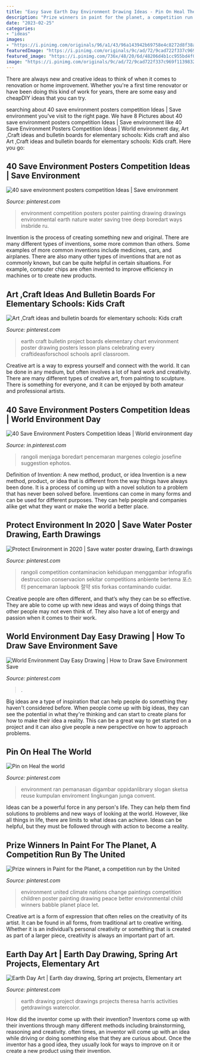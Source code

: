 ```yaml
---
title: "Easy Save Earth Day Environment Drawing Ideas - Pin On Heal The World"
description: "Prize winners in paint for the planet, a competition run by the united"
date: "2023-02-25"
categories:
- "ideas"
images:
- "https://i.pinimg.com/originals/96/a1/43/96a143942b69758e4c8272d8f38a2349.jpg"
featuredImage: "https://i.pinimg.com/originals/9c/ad/72/9cad722f337c969f1139832efa8d8c21.jpg"
featured_image: "https://i.pinimg.com/736x/48/20/6d/48206d4b1cc955bd4f0b2477465867ff.jpg"
image: "https://i.pinimg.com/originals/9c/ad/72/9cad722f337c969f1139832efa8d8c21.jpg"
---
```



There are always new and creative ideas to think of when it comes to renovation or home improvement. Whether you're a first time renovator or have been doing this kind of work for years, there are some easy and cheapDIY ideas that you can try.

	

		
searching about 40 save environment posters competition Ideas | Save environment you've visit to the right page. We have 8 Pictures about 40 save environment posters competition Ideas | Save environment like 40 Save Environment Posters Competition Ideas | World environment day, Art ,Craft ideas and bulletin boards for elementary schools: Kids craft and also Art ,Craft ideas and bulletin boards for elementary schools: Kids craft. Here you go:
		
    
## 40 Save Environment Posters Competition Ideas | Save Environment

<img loading=lazy src="https://i.pinimg.com/736x/28/3a/0d/283a0d6a4d7e2f28c019707b8221c00f.jpg" onerror="this.onerror=null;this.src='https://tse2.mm.bing.net/th?id=OIP.TNv8NtV6-VYk__d6lJxX1gHaFz&amp;pid=15.1';" alt="40 save environment posters competition Ideas | Save environment">

_Source: pinterest.com_

>environment competition posters poster painting drawing drawings environmental earth nature water saving tree deep boredart ways insbride ru. 

	

Invention is the process of creating something new and original. There are many different types of inventions, some more common than others. Some examples of more common inventions include medicines, cars, and airplanes. There are also many other types of inventions that are not as commonly known, but can be quite helpful in certain situations. For example, computer chips are often invented to improve efficiency in machines or to create new products.

    
## Art ,Craft Ideas And Bulletin Boards For Elementary Schools: Kids Craft

<img loading=lazy src="https://i.pinimg.com/736x/be/0d/97/be0d9784f69744f0f80a4491d1007d6d--school-bulletin-boards-school-kids.jpg" onerror="this.onerror=null;this.src='https://tse2.mm.bing.net/th?id=OIP.gcgZ_IChxB7RGGlKVbmOiAHaKR&amp;pid=15.1';" alt="Art ,Craft ideas and bulletin boards for elementary schools: Kids craft">

_Source: pinterest.com_

>earth craft bulletin project boards elementary chart environment poster drawing posters lesson plans celebrating every craftideasforschool schools april classroom. 

	

Creative art is a way to express yourself and connect with the world. It can be done in any medium, but often involves a lot of hard work and creativity. There are many different types of creative art, from painting to sculpture. There is something for everyone, and it can be enjoyed by both amateur and professional artists.

    
## 40 Save Environment Posters Competition Ideas | World Environment Day

<img loading=lazy src="https://i.pinimg.com/originals/3d/20/9a/3d209a50eba9c9ed33c40b7302944f44.jpg" onerror="this.onerror=null;this.src='https://tse1.mm.bing.net/th?id=OIP.sI-vdTB76dY-4Oyfb4AM5gHaMS&amp;pid=15.1';" alt="40 Save Environment Posters Competition Ideas | World environment day">

_Source: in.pinterest.com_

>rangoli menjaga boredart pencemaran margenes colegio josefine suggestion ephotos. 

	

Definition of Invention: A new method, product, or idea
Invention is a new method, product, or idea that is different from the way things have always been done. It is a process of coming up with a novel solution to a problem that has never been solved before. Inventions can come in many forms and can be used for different purposes. They can help people and companies alike get what they want or make the world a better place.

    
## Protect Environment In 2020 | Save Water Poster Drawing, Earth Drawings

<img loading=lazy src="https://i.pinimg.com/originals/9c/ad/72/9cad722f337c969f1139832efa8d8c21.jpg" onerror="this.onerror=null;this.src='https://tse2.mm.bing.net/th?id=OIP.r3n0DBIFadULjeOjDkcIbQHaKP&amp;pid=15.1';" alt="Protect Environment in 2020 | Save water poster drawing, Earth drawings">

_Source: pinterest.com_

>rangoli competition contaminacion kehidupan menggambar infografis destruccion conservacion sekitar competitions anbiente bertema 포스터 pencemaran lapbook 절약 stis forkas contaminando cuidar. 

	

Creative people are often different, and that’s why they can be so effective. They are able to come up with new ideas and ways of doing things that other people may not even think of. They also have a lot of energy and passion when it comes to their work.

    
## World Environment Day Easy Drawing | How To Draw Save Environment Save

<img loading=lazy src="https://i.pinimg.com/736x/5e/3d/65/5e3d655138a669e32a3ee40511f08bb8.jpg" onerror="this.onerror=null;this.src='https://tse2.mm.bing.net/th?id=OIP.JQoBQBFLBnKXCy8UImf78AHaFc&amp;pid=15.1';" alt="World Environment Day Easy Drawing | How to Draw Save Environment Save">

_Source: pinterest.com_

>. 

	

Big ideas are a type of inspiration that can help people do something they haven't considered before. When people come up with big ideas, they can see the potential in what they're thinking and can start to create plans for how to make their idea a reality. This can be a great way to get started on a project and it can also give people a new perspective on how to approach problems.

    
## Pin On Heal The World

<img loading=lazy src="https://i.pinimg.com/736x/48/20/6d/48206d4b1cc955bd4f0b2477465867ff.jpg" onerror="this.onerror=null;this.src='https://tse3.mm.bing.net/th?id=OIP.q3dOM4ljgE9YAWBTXSJhEwHaLQ&amp;pid=15.1';" alt="Pin on Heal the world">

_Source: pinterest.com_

>environment ran pemanasan digambar oppidanlibrary slogan sketsa reuse kumpulan enviroment lingkungan junga convent. 

	

Ideas can be a powerful force in any person's life. They can help them find solutions to problems and new ways of looking at the world. However, like all things in life, there are limits to what ideas can achieve. Ideas can be helpful, but they must be followed through with action to become a reality.

    
## Prize Winners In Paint For The Planet, A Competition Run By The United

<img loading=lazy src="https://i.pinimg.com/originals/96/a1/43/96a143942b69758e4c8272d8f38a2349.jpg" onerror="this.onerror=null;this.src='https://tse4.mm.bing.net/th?id=OIP.-9xCZhfAw2ufsyhGKdngWAAAAA&amp;pid=15.1';" alt="Prize winners in Paint for the Planet, a competition run by the United">

_Source: pinterest.com_

>environment united climate nations change paintings competition children poster painting drawing peace better environmental child winners babble planet place let. 

	

Creative art is a form of expression that often relies on the creativity of its artist. It can be found in all forms, from traditional art to creative writing. Whether it is an individual’s personal creativity or something that is created as part of a larger piece, creativity is always an important part of art.

    
## Earth Day Art | Earth Day Drawing, Spring Art Projects, Elementary Art

<img loading=lazy src="https://i.pinimg.com/736x/bc/7e/82/bc7e82dcdccd1b8c4202aca9b23bb43c--art-activities-earth-day.jpg" onerror="this.onerror=null;this.src='https://tse1.mm.bing.net/th?id=OIP.Y_mE_Rj967HyMkiUC_Y6bgHaI4&amp;pid=15.1';" alt="Earth Day Art | Earth day drawing, Spring art projects, Elementary art">

_Source: pinterest.com_

>earth drawing project drawings projects theresa harris activities getdrawings watercolor. 

	

How did the inventor come up with their invention?
Inventors come up with their inventions through many different methods including brainstorming, reasoning and creativity. often times, an inventor will come up with an idea while driving or doing something else that they are curious about. Once the inventor has a good idea, they usually look for ways to improve on it or create a new product using their invention.

